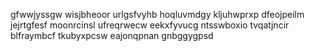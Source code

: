 gfwwjyssgw
wisjbheoor
urlgsfvyhb hoqluvmdgy kljuhwprxp dfeojpeilm jejrtgfesf moonrcinsl ufreqrwecw
eekxfyvucg ntsswboxio tvqatjncir blfraymbcf tkubyxpcsw eajonqpnan gnbggygpsd
